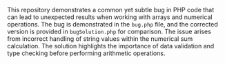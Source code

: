This repository demonstrates a common yet subtle bug in PHP code that can lead to unexpected results when working with arrays and numerical operations. The bug is demonstrated in the `bug.php` file, and the corrected version is provided in `bugSolution.php` for comparison.  The issue arises from incorrect handling of string values within the numerical sum calculation. The solution highlights the importance of data validation and type checking before performing arithmetic operations.